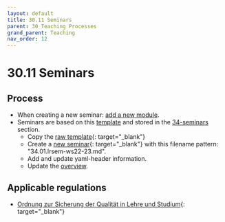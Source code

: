 ```yaml
---
layout: default
title: 30.11 Seminars
parent: 30 Teaching Processes
grand_parent: Teaching
nav_order: 12
---
```


# 30.11 Seminars

## Process

- When creating a new seminar: [add a new module](30.09.new_modules.html).
- Seminars are based on this [template](30.11.seminar_template.html) and stored in the [34-seminars](../34_seminars/) section.
  - Copy the [raw template](https://raw.githubusercontent.com/digital-work-lab/handbook/main/docs/30-teaching/30_processes/30.11.seminar_template.md){: target="_blank"}
  - Create a [new seminar](https://github.com/digital-work-lab/handbook/new/main/docs/30-teaching/34_seminars){: target="_blank"} with this filename pattern: "34.01.lrsem-ws22-23.md".
  - Add and update yaml-header information.
  - Update the [overview](30.02.courses.html).

## Applicable regulations

- [Ordnung zur Sicherung der Qualität in Lehre und Studium](https://www.uni-bamberg.de/fileadmin/www.abt-studium/Rechtsvorschriften/1Organisation/Evaluation%20Lehre%20Studium/O-Sicherung-Qualitaet-Lehre-Studium-1.pdf){: target="_blank"}

